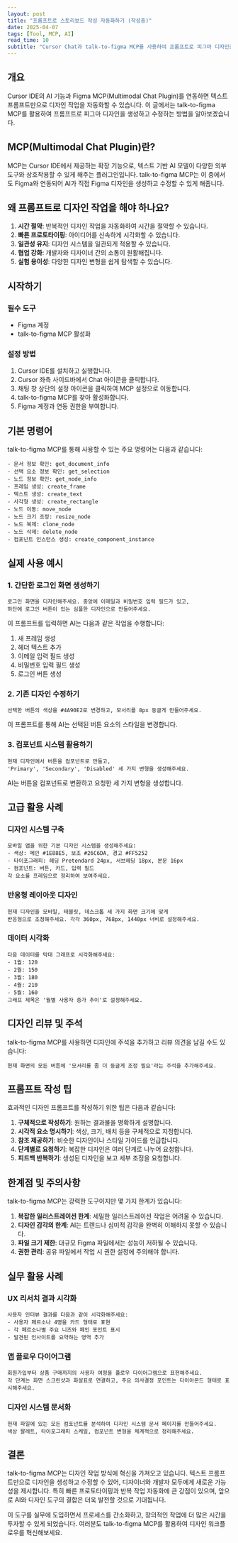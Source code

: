 ```yaml
---
layout: post
title: "프롬프트로 스토리보드 작성 자동화하기 (작성중)"
date: 2025-04-07
tags: [Tool, MCP, AI]
read_time: 10
subtitle: "Cursor Chat과 talk-to-figma MCP를 사용하여 프롬프트로 피그마 디자인을 생성/접근해봅니다."
---
```


## 개요

Cursor IDE의 AI 기능과 Figma MCP(Multimodal Chat Plugin)를 연동하면 텍스트 프롬프트만으로 디자인 작업을 자동화할 수 있습니다. 이 글에서는 talk-to-figma MCP를 활용하여 프롬프트로 피그마 디자인을 생성하고 수정하는 방법을 알아보겠습니다.

## MCP(Multimodal Chat Plugin)란?

MCP는 Cursor IDE에서 제공하는 확장 기능으로, 텍스트 기반 AI 모델이 다양한 외부 도구와 상호작용할 수 있게 해주는 플러그인입니다. talk-to-figma MCP는 이 중에서도 Figma와 연동되어 AI가 직접 Figma 디자인을 생성하고 수정할 수 있게 해줍니다.

## 왜 프롬프트로 디자인 작업을 해야 하나요?

1. **시간 절약**: 반복적인 디자인 작업을 자동화하여 시간을 절약할 수 있습니다.
2. **빠른 프로토타이핑**: 아이디어를 신속하게 시각화할 수 있습니다.
3. **일관성 유지**: 디자인 시스템을 일관되게 적용할 수 있습니다.
4. **협업 강화**: 개발자와 디자이너 간의 소통이 원활해집니다.
5. **실험 용이성**: 다양한 디자인 변형을 쉽게 탐색할 수 있습니다.

## 시작하기

### 필수 도구
- Figma 계정
- talk-to-figma MCP 활성화

### 설정 방법

1. Cursor IDE를 설치하고 실행합니다.
2. Cursor 좌측 사이드바에서 Chat 아이콘을 클릭합니다.
3. 채팅 창 상단의 설정 아이콘을 클릭하여 MCP 설정으로 이동합니다.
4. talk-to-figma MCP를 찾아 활성화합니다.
5. Figma 계정과 연동 권한을 부여합니다.

## 기본 명령어

talk-to-figma MCP를 통해 사용할 수 있는 주요 명령어는 다음과 같습니다:

```
- 문서 정보 확인: get_document_info
- 선택 요소 정보 확인: get_selection
- 노드 정보 확인: get_node_info
- 프레임 생성: create_frame
- 텍스트 생성: create_text
- 사각형 생성: create_rectangle
- 노드 이동: move_node
- 노드 크기 조정: resize_node
- 노드 복제: clone_node
- 노드 삭제: delete_node
- 컴포넌트 인스턴스 생성: create_component_instance
```

## 실제 사용 예시

### 1. 간단한 로그인 화면 생성하기

```
로그인 화면을 디자인해주세요. 중앙에 이메일과 비밀번호 입력 필드가 있고, 
하단에 로그인 버튼이 있는 심플한 디자인으로 만들어주세요.
```

이 프롬프트를 입력하면 AI는 다음과 같은 작업을 수행합니다:

1. 새 프레임 생성
2. 헤더 텍스트 추가
3. 이메일 입력 필드 생성
4. 비밀번호 입력 필드 생성
5. 로그인 버튼 생성

### 2. 기존 디자인 수정하기

```
선택한 버튼의 색상을 #4A90E2로 변경하고, 모서리를 8px 둥글게 만들어주세요.
```

이 프롬프트를 통해 AI는 선택된 버튼 요소의 스타일을 변경합니다.

### 3. 컴포넌트 시스템 활용하기

```
현재 디자인에서 버튼을 컴포넌트로 만들고, 
'Primary', 'Secondary', 'Disabled' 세 가지 변형을 생성해주세요.
```

AI는 버튼을 컴포넌트로 변환하고 요청한 세 가지 변형을 생성합니다.

## 고급 활용 사례

### 디자인 시스템 구축

```
모바일 앱을 위한 기본 디자인 시스템을 생성해주세요:
- 색상: 메인 #1E88E5, 보조 #26C6DA, 경고 #FF5252
- 타이포그래피: 헤딩 Pretendard 24px, 서브헤딩 18px, 본문 16px
- 컴포넌트: 버튼, 카드, 입력 필드
각 요소를 프레임으로 정리하여 보여주세요.
```

### 반응형 레이아웃 디자인

```
현재 디자인을 모바일, 태블릿, 데스크톱 세 가지 화면 크기에 맞게 
반응형으로 조정해주세요. 각각 360px, 768px, 1440px 너비로 설정해주세요.
```

### 데이터 시각화

```
다음 데이터를 막대 그래프로 시각화해주세요:
- 1월: 120
- 2월: 150
- 3월: 180
- 4월: 210
- 5월: 160
그래프 제목은 '월별 사용자 증가 추이'로 설정해주세요.
```

## 디자인 리뷰 및 주석

talk-to-figma MCP를 사용하면 디자인에 주석을 추가하고 리뷰 의견을 남길 수도 있습니다:

```
현재 화면의 모든 버튼에 '모서리를 좀 더 둥글게 조정 필요'라는 주석을 추가해주세요.
```

## 프롬프트 작성 팁

효과적인 디자인 프롬프트를 작성하기 위한 팁은 다음과 같습니다:

1. **구체적으로 작성하기**: 원하는 결과물을 명확하게 설명합니다.
2. **시각적 요소 명시하기**: 색상, 크기, 배치 등을 구체적으로 지정합니다.
3. **참조 제공하기**: 비슷한 디자인이나 스타일 가이드를 언급합니다.
4. **단계별로 요청하기**: 복잡한 디자인은 여러 단계로 나누어 요청합니다.
5. **피드백 반복하기**: 생성된 디자인을 보고 세부 조정을 요청합니다.

## 한계점 및 주의사항

talk-to-figma MCP는 강력한 도구이지만 몇 가지 한계가 있습니다:

1. **복잡한 일러스트레이션 한계**: 세밀한 일러스트레이션 작업은 어려울 수 있습니다.
2. **디자인 감각의 한계**: AI는 트렌드나 심미적 감각을 완벽히 이해하지 못할 수 있습니다.
3. **파일 크기 제한**: 대규모 Figma 파일에서는 성능이 저하될 수 있습니다.
4. **권한 관리**: 공유 파일에서 작업 시 권한 설정에 주의해야 합니다.

## 실무 활용 사례

### UX 리서치 결과 시각화

```
사용자 인터뷰 결과를 다음과 같이 시각화해주세요:
- 사용자 페르소나 4명을 카드 형태로 표현
- 각 페르소나별 주요 니즈와 페인 포인트 표시
- 발견된 인사이트를 요약하는 영역 추가
```

### 앱 플로우 다이어그램

```
회원가입부터 상품 구매까지의 사용자 여정을 플로우 다이어그램으로 표현해주세요.
각 단계는 화면 스크린샷과 화살표로 연결하고, 주요 의사결정 포인트는 다이아몬드 형태로 표시해주세요.
```

### 디자인 시스템 문서화

```
현재 파일에 있는 모든 컴포넌트를 분석하여 디자인 시스템 문서 페이지를 만들어주세요.
색상 팔레트, 타이포그래피 스케일, 컴포넌트 변형을 체계적으로 정리해주세요.
```

## 결론

talk-to-figma MCP는 디자인 작업 방식에 혁신을 가져오고 있습니다. 텍스트 프롬프트만으로 디자인을 생성하고 수정할 수 있어, 디자이너와 개발자 모두에게 새로운 가능성을 제시합니다. 특히 빠른 프로토타이핑과 반복 작업 자동화에 큰 강점이 있으며, 앞으로 AI와 디자인 도구의 결합은 더욱 발전할 것으로 기대됩니다.

이 도구를 실무에 도입하면서 프로세스를 간소화하고, 창의적인 작업에 더 많은 시간을 투자할 수 있게 되었습니다. 여러분도 talk-to-figma MCP를 활용하여 디자인 워크플로우를 혁신해보세요.